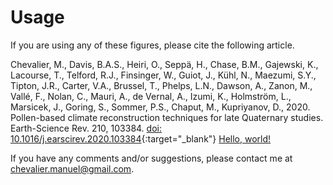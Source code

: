 # Usage

If you are using any of these figures, please cite the following article.


Chevalier, M., Davis, B.A.S., Heiri, O., Seppä, H., Chase, B.M., Gajewski, K., Lacourse, T., Telford, R.J., Finsinger, W., Guiot, J., Kühl, N., Maezumi, S.Y., Tipton, J.R., Carter, V.A., Brussel, T., Phelps, L.N., Dawson, A., Zanon, M., Vallé, F., Nolan, C., Mauri, A., de Vernal, A., Izumi, K., Holmström, L., Marsicek, J., Goring, S., Sommer, P.S., Chaput, M., Kupriyanov, D., 2020. Pollen-based climate reconstruction techniques for late Quaternary studies. Earth-Science Rev. 210, 103384. [doi: 10.1016/j.earscirev.2020.103384](https://www.doi.org/10.1016/j.earscirev.2020.103384){:target="_blank"}  <a href="https://www.doi.org/10.1016/j.earscirev.2020.103384" target="_blank">Hello, world!</a>

If you have any comments and/or suggestions, please contact me at [chevalier.manuel@gmail.com](mailto:chevalier.manuel@gmail.com).
